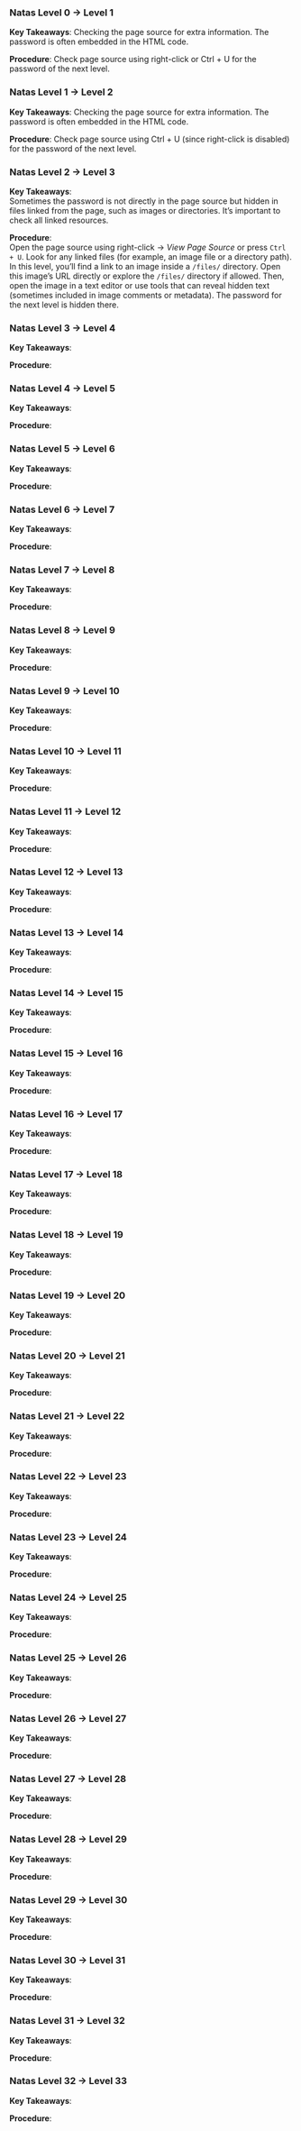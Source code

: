 ### Natas Level 0 → Level 1
**Key Takeaways**: Checking the page source for extra information. The password is often embedded in the HTML code.

**Procedure**: Check page source using right-click or Ctrl + U for the password of the next level.

### Natas Level 1 → Level 2
**Key Takeaways**: Checking the page source for extra information. The password is often embedded in the HTML code.

**Procedure**: Check page source using Ctrl + U (since right-click is disabled) for the password of the next level.

### Natas Level 2 → Level 3  
**Key Takeaways**:  
Sometimes the password is not directly in the page source but hidden in files linked from the page, such as images or directories. It’s important to check all linked resources.

**Procedure**:  
Open the page source using right-click → *View Page Source* or press `Ctrl + U`. Look for any linked files (for example, an image file or a directory path). In this level, you’ll find a link to an image inside a `/files/` directory. Open this image’s URL directly or explore the `/files/` directory if allowed. Then, open the image in a text editor or use tools that can reveal hidden text (sometimes included in image comments or metadata). The password for the next level is hidden there.


### Natas Level 3 → Level 4
**Key Takeaways**:  

**Procedure**:  

### Natas Level 4 → Level 5
**Key Takeaways**:  

**Procedure**:  

### Natas Level 5 → Level 6
**Key Takeaways**:  

**Procedure**:  

### Natas Level 6 → Level 7
**Key Takeaways**:  

**Procedure**:  

### Natas Level 7 → Level 8
**Key Takeaways**:  

**Procedure**:  

### Natas Level 8 → Level 9
**Key Takeaways**:  

**Procedure**:  

### Natas Level 9 → Level 10
**Key Takeaways**:  

**Procedure**:  

### Natas Level 10 → Level 11
**Key Takeaways**:  

**Procedure**:  

### Natas Level 11 → Level 12
**Key Takeaways**:  

**Procedure**:  

### Natas Level 12 → Level 13
**Key Takeaways**:  

**Procedure**:  

### Natas Level 13 → Level 14
**Key Takeaways**:  

**Procedure**:  

### Natas Level 14 → Level 15
**Key Takeaways**:  

**Procedure**:  

### Natas Level 15 → Level 16
**Key Takeaways**:  

**Procedure**:  

### Natas Level 16 → Level 17
**Key Takeaways**:  

**Procedure**:  

### Natas Level 17 → Level 18
**Key Takeaways**:  

**Procedure**:  

### Natas Level 18 → Level 19
**Key Takeaways**:  

**Procedure**:  

### Natas Level 19 → Level 20
**Key Takeaways**:  

**Procedure**:  

### Natas Level 20 → Level 21
**Key Takeaways**:  

**Procedure**:  

### Natas Level 21 → Level 22
**Key Takeaways**:  

**Procedure**:  

### Natas Level 22 → Level 23
**Key Takeaways**:  

**Procedure**:  

### Natas Level 23 → Level 24
**Key Takeaways**:  

**Procedure**:  

### Natas Level 24 → Level 25
**Key Takeaways**:  

**Procedure**:  

### Natas Level 25 → Level 26
**Key Takeaways**:  

**Procedure**:  

### Natas Level 26 → Level 27
**Key Takeaways**:  

**Procedure**:  

### Natas Level 27 → Level 28
**Key Takeaways**:  

**Procedure**:  

### Natas Level 28 → Level 29
**Key Takeaways**:  

**Procedure**:  

### Natas Level 29 → Level 30
**Key Takeaways**:  

**Procedure**:  

### Natas Level 30 → Level 31
**Key Takeaways**:  

**Procedure**:  

### Natas Level 31 → Level 32
**Key Takeaways**:  

**Procedure**:  

### Natas Level 32 → Level 33
**Key Takeaways**:  

**Procedure**:  
